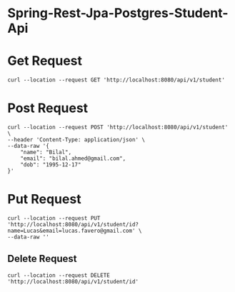 # Spring-Rest-Jpa-Postgres-Student-Api

# Get Request

    curl --location --request GET 'http://localhost:8080/api/v1/student'

# Post Request

    curl --location --request POST 'http://localhost:8080/api/v1/student' \
    --header 'Content-Type: application/json' \
    --data-raw '{
        "name": "Bilal",
        "email": "bilal.ahmed@gmail.com",
        "dob": "1995-12-17"
    }'

# Put Request

    curl --location --request PUT 'http://localhost:8080/api/v1/student/id?name=Lucas&email=lucas.favero@gmail.com' \
    --data-raw ''

## Delete Request

    curl --location --request DELETE 'http://localhost:8080/api/v1/student/id'
